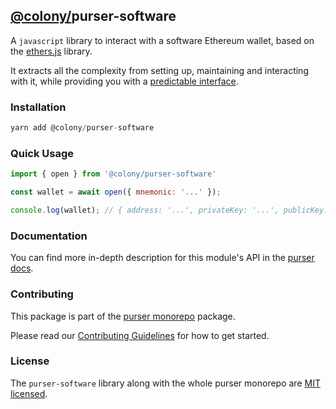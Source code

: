 ## [@colony/](https://www.npmjs.com/org/colony)purser-software

A `javascript` library to interact with a software Ethereum wallet, based on the [ethers.js](https://github.com/ethers-io/ethers.js/) library.

It extracts all the complexity from setting up, maintaining and interacting with it, while providing you with a [predictable interface](https://docs.colony.io/purser/api-wallet-object/).

### Installation
```js
yarn add @colony/purser-software
```

### Quick Usage
```js
import { open } from '@colony/purser-software'

const wallet = await open({ mnemonic: '...' });

console.log(wallet); // { address: '...', privateKey: '...', publicKey: '...' }
```

### Documentation

You can find more in-depth description for this module's API in the [purser docs](https://docs.colony.io/purser/modules-@colonypurser-software/).

### Contributing

This package is part of the [purser monorepo](https://github.com/JoinColony/purser) package.

Please read our [Contributing Guidelines](https://github.com/JoinColony/purser/blob/master/.github/CONTRIBUTE.md) for how to get started.

### License

The `purser-software` library along with the whole purser monorepo are [MIT licensed](https://github.com/JoinColony/purser/blob/master/LICENSE).
